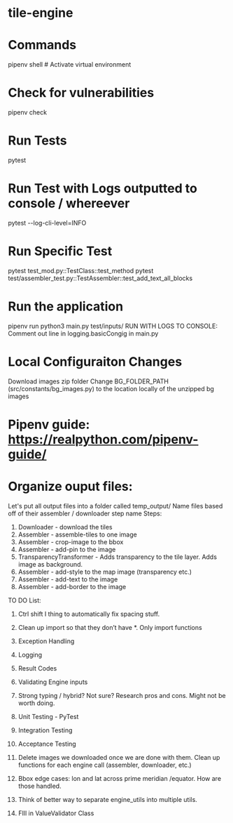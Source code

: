 # tile-engine

# Commands

pipenv shell # Activate virtual environment

# Check for vulnerabilities

pipenv check

# Run Tests

pytest

# Run Test with Logs outputted to console / whereever

pytest --log-cli-level=INFO

# Run Specific Test

pytest test_mod.py::TestClass::test_method
pytest test/assembler_test.py::TestAssembler::test_add_text_all_blocks

# Run the application

pipenv run python3 main.py test/inputs/
RUN WITH LOGS TO CONSOLE:
Comment out line in logging.basicCongig in main.py

# Local Configuraiton Changes

Download images zip folder
Change BG_FOLDER_PATH (src/constants/bg_images.py) to the location locally of the unzipped bg images

# Pipenv guide: https://realpython.com/pipenv-guide/

# Organize ouput files:

Let's put all output files into a folder called temp_output/
Name files based off of their assembler / downloader step name
Steps:

1. Downloader - download the tiles
2. Assembler - assemble-tiles to one image
3. Assembler - crop-image to the bbox
4. Assembler - add-pin to the image
5. TransparencyTransformer - Adds transparency to the tile layer. Adds image as background.
6. Assembler - add-style to the map image (transparency etc.)
7. Assembler - add-text to the image
8. Assembler - add-border to the image

TO DO List:

1. Ctrl shift I thing to automatically fix spacing stuff.
2. Clean up import so that they don’t have \*. Only import functions
3. Exception Handling
4. Logging
5. Result Codes
6. Validating Engine inputs
7. Strong typing / hybrid? Not sure? Research pros and cons. Might not be worth doing.
8. Unit Testing - PyTest
9. Integration Testing
10. Acceptance Testing
11. Delete images we downloaded once we are done with them. Clean up functions for each engine call (assembler, downloader, etc.)
12. Bbox edge cases: lon and lat across prime meridian /equator. How are those handled.
13. Think of better way to separate engine_utils into multiple utils.

14. FIll in ValueValidator Class
